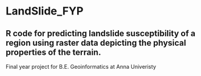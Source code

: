 # LandSlide_FYP
## R code for predicting landslide susceptibility of a region using raster data depicting the physical properties of the terrain.
Final year project for B.E. Geoinformatics at Anna Univeristy
